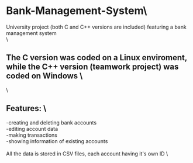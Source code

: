 # Bank-Management-System\
University project (both C and C++ versions are included) featuring a bank management system \
 \
## The C version was coded on a Linux enviroment, while the C++ version (teamwork project) was coded on Windows \
 \
## Features: \
-creating and deleting bank accounts \
-editing account data \
-making transactions \
-showing information of existing accounts \
 \
All the data is stored in CSV files, each account having it's own ID \

